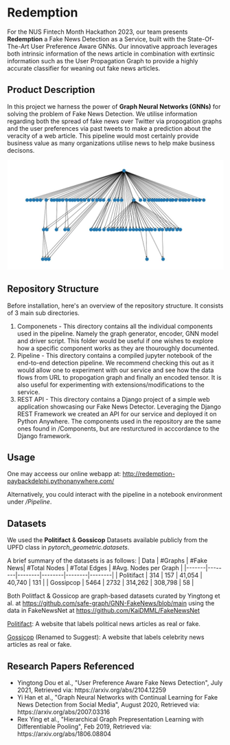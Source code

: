 # Redemption

For the NUS Fintech Month Hackathon 2023, our team presents **Redemption** a Fake News Detection as a Service, built with the State-Of-The-Art User Preference Aware GNNs. Our innovative approach leverages both intrinsic information of the news article in combination with exrtinsic information such as the User Propagation Graph to provide a highly accurate classifier for weaning out fake news articles.

## Product Description

In this project we harness the power of **Graph Neural Networks (GNNs)** for solving the problem of Fake News Detection. We utilise information regarding both the spread of fake news over Twitter via propogation graphs and the user preferences via past tweets to make a prediction about the veracity of a web article. This pipeline would most certainly provide business value as many organizations utilise news to help make business decisons.

![alt text](https://github.com/DChops/PayBack/blob/main/Graph.png?raw=true)

## Repository Structure

Before installation, here's an overview of the repository structure. It consists of 3 main sub directories.

<ol>
  <li> Componenets - This directory contains all the individual components used in the pipeline. Namely the graph generator, encoder, GNN model and driver script. This folder would be useful if one wishes to explore how a specific component works as they are thouroughly documented. </li>
  <li> Pipeline - This directory contains a compiled jupyter notebook of the end-to-end detection pipeline. We recommend checking this out as it would allow one to experiment with our service and see how the data flows from URL to propogation graph and finally an encoded tensor. It is also useful for experimenting with extensions/modifications to the service. </li>
  <li> REST API - This directory contains a Django project of a simple web application showcasing our Fake News Detector. Leveraging the Django REST Framework we created an API for our service and deployed it on Python Anywhere. The components used in the repository are the same ones found in /Components, but are resturctured in acccordance to the Django framework.</li>
</ol>

## Usage

One may acceess our online webapp at: http://redemption-paybackdelphi.pythonanywhere.com/

Alternatively, you could interact with the pipeline in a notebook environment under _/Pipeline_.

## Datasets

We used the **Politifact** & **Gossicop** Datasets available publicly from the UPFD class in _*pytorch_geometric.datasets*_.

A brief summary of the datasets is as follows:
| Data | #Graphs | #Fake News| #Total Nodes | #Total Edges | #Avg. Nodes per Graph |
|-------|--------|--------|--------|--------|--------|
| Politifact | 314 | 157 | 41,054 | 40,740 | 131 |
| Gossipcop | 5464 | 2732 | 314,262 | 308,798 | 58 |

Both Politfact & Gossicop are graph-based datasets curated by Yingtong et al. at https://github.com/safe-graph/GNN-FakeNews/blob/main using the data in FakeNewsNet at https://github.com/KaiDMML/FakeNewsNet

<a href="https://www.politifact.com">Politifact</a>: A website that labels political news articles as real or fake.

<a href="https://www.suggest.com">Gossicop</a> (Renamed to Suggest): A website that labels celebrity news articles as real or fake.

## Research Papers Referenced

<ul>
  <li> Yingtong Dou et al., "User Preference Aware Fake News Detection", July 2021, Retrieved via: https://arxiv.org/abs/2104.12259 </li>
  <li> Yi Han et al., "Graph Neural Networks with Continual Learning for Fake News Detection from Social Media", August 2020, Retrieved via: https://arxiv.org/abs/2007.03316 </li>
  <li> Rex Ying et al., "Hierarchical Graph Prepresentation Learning with Differentiable Pooling", Feb 2019, Retrieved via: https://arxiv.org/abs/1806.08804 </li>
</ul>
